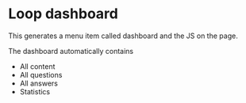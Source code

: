 # Loop dashboard

This generates a menu item called dashboard and the JS on the page. 

The dashboard automatically contains
* All content
* All questions
* All answers
* Statistics

